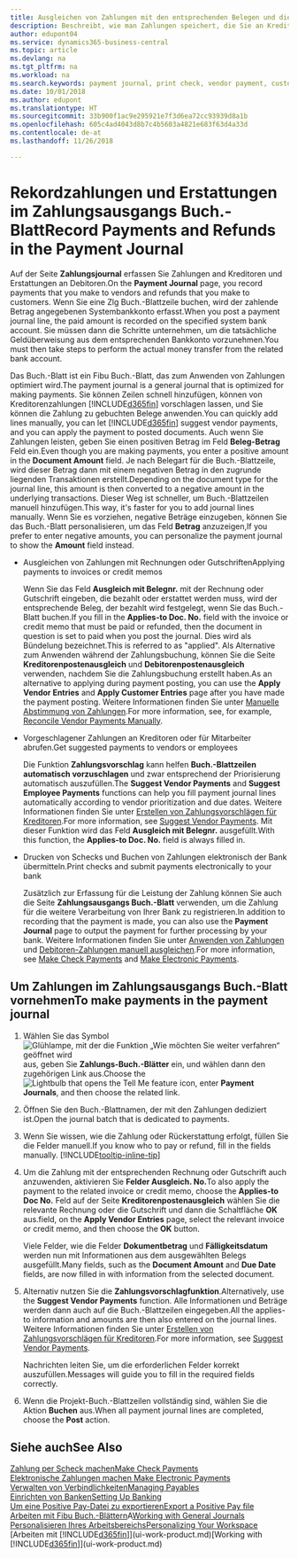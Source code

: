 ```yaml
---
title: Ausgleichen von Zahlungen mit den entsprechenden Belegen und diese buchen| Microsoft Docs
description: Beschreibt, wie man Zahlungen speichert, die Sie an Kreditoren und Erstattungen leisten, die Sie den Debitoren erstellen.
author: edupont04
ms.service: dynamics365-business-central
ms.topic: article
ms.devlang: na
ms.tgt_pltfrm: na
ms.workload: na
ms.search.keywords: payment journal, print check, vendor payment, customer refund, creditor, debt, balance due, AP
ms.date: 10/01/2018
ms.author: edupont
ms.translationtype: HT
ms.sourcegitcommit: 33b900f1ac9e295921e7f3d6ea72cc93939d8a1b
ms.openlocfilehash: 605c4ad4043d8b7c4b5603a4821e683f63d4a33d
ms.contentlocale: de-at
ms.lasthandoff: 11/26/2018

---
```

# <a name="record-payments-and-refunds-in-the-payment-journal"></a><span data-ttu-id="82c30-103">Rekordzahlungen und Erstattungen im Zahlungsausgangs Buch.-Blatt</span><span class="sxs-lookup"><span data-stu-id="82c30-103">Record Payments and Refunds in the Payment Journal</span></span>

<span data-ttu-id="82c30-104">Auf der Seite **Zahlungsjournal** erfassen Sie Zahlungen and Kreditoren und Erstattungen an Debitoren.</span><span class="sxs-lookup"><span data-stu-id="82c30-104">On the **Payment Journal** page, you record payments that you make to vendors and refunds that you make to customers.</span></span> <span data-ttu-id="82c30-105">Wenn Sie eine Zlg Buch.-Blattzeile buchen, wird der zahlende Betrag angegebenen Systembankkonto erfasst.</span><span class="sxs-lookup"><span data-stu-id="82c30-105">When you post a payment journal line, the paid amount is recorded on the specified system bank account.</span></span> <span data-ttu-id="82c30-106">Sie müssen dann die Schritte unternehmen, um die tatsächliche Geldüberweisung aus dem entsprechenden Bankkonto vorzunehmen.</span><span class="sxs-lookup"><span data-stu-id="82c30-106">You must then take steps to perform the actual money transfer from the related bank account.</span></span>  

<span data-ttu-id="82c30-107">Das Buch.-Blatt ist ein Fibu Buch.-Blatt, das zum Anwenden von Zahlungen optimiert wird.</span><span class="sxs-lookup"><span data-stu-id="82c30-107">The payment journal is a general journal that is optimized for making payments.</span></span> <span data-ttu-id="82c30-108">Sie können Zeilen schnell hinzufügen, können von Kreditorenzahlungen [!INCLUDE[d365fin](includes/d365fin_md.md)] vorschlagen lassen, und Sie können die Zahlung zu gebuchten Belege anwenden.</span><span class="sxs-lookup"><span data-stu-id="82c30-108">You can quickly add lines manually, you can let [!INCLUDE[d365fin](includes/d365fin_md.md)] suggest vendor payments, and you can apply the payment to posted documents.</span></span> <span data-ttu-id="82c30-109">Auch wenn Sie Zahlungen leisten, geben Sie einen positiven Betrag im Feld **Beleg-Betrag** Feld ein.</span><span class="sxs-lookup"><span data-stu-id="82c30-109">Even though you are making payments, you enter a positive amount in the **Document Amount** field.</span></span> <span data-ttu-id="82c30-110">Je nach Belegart für die Buch.-Blattzeile, wird dieser Betrag dann mit einem negativen Betrag in den zugrunde liegenden Transaktionen erstellt.</span><span class="sxs-lookup"><span data-stu-id="82c30-110">Depending on the document type for the journal line, this amount is then converted to a negative amount in the underlying transactions.</span></span> <span data-ttu-id="82c30-111">Dieser Weg ist schneller, um Buch.-Blattzeilen manuell hinzufügen.</span><span class="sxs-lookup"><span data-stu-id="82c30-111">This way, it's faster for you to add journal lines manually.</span></span> <span data-ttu-id="82c30-112">Wenn Sie es vorziehen, negative Beträge einzugeben, können Sie das Buch.-Blatt personalisieren, um das Feld **Betrag** anzuzeigen,</span><span class="sxs-lookup"><span data-stu-id="82c30-112">If you prefer to enter negative amounts, you can personalize the payment journal to show the **Amount** field instead.</span></span>  

- <span data-ttu-id="82c30-113">Ausgleichen von Zahlungen mit Rechnungen oder Gutschriften</span><span class="sxs-lookup"><span data-stu-id="82c30-113">Applying payments to invoices or credit memos</span></span>

    <span data-ttu-id="82c30-114">Wenn Sie das Feld **Ausgleich mit Belegnr.** mit der Rechnung oder Gutschrift eingeben, die bezahlt oder erstattet werden muss, wird der entsprechende Beleg, der bezahlt wird festgelegt, wenn Sie das Buch.-Blatt buchen.</span><span class="sxs-lookup"><span data-stu-id="82c30-114">If you fill in the **Applies-to Doc. No.** field with the invoice or credit memo that must be paid or refunded, then the document in question is set to paid when you post the journal.</span></span> <span data-ttu-id="82c30-115">Dies wird als Bündelung bezeichnet.</span><span class="sxs-lookup"><span data-stu-id="82c30-115">This is referred to as "applied".</span></span> <span data-ttu-id="82c30-116">Als Alternative zum Anwenden während der Zahlungsbuchung, können Sie die Seite **Kreditorenpostenausgleich** und **Debitorenpostenausgleich** verwenden, nachdem Sie die Zahlungsbuchung erstellt haben.</span><span class="sxs-lookup"><span data-stu-id="82c30-116">As an alternative to applying during payment posting, you can use the **Apply Vendor Entries** and **Apply Customer Entries** page after you have made the payment posting.</span></span> <span data-ttu-id="82c30-117">Weitere Informationen finden Sie unter [Manuelle Abstimmung von Zahlungen](payables-how-apply-purchase-transactions-manually.md).</span><span class="sxs-lookup"><span data-stu-id="82c30-117">For more information, see, for example, [Reconcile Vendor Payments Manually](payables-how-apply-purchase-transactions-manually.md).</span></span>  

- <span data-ttu-id="82c30-118">Vorgeschlagener Zahlungen an Kreditoren oder für Mitarbeiter abrufen.</span><span class="sxs-lookup"><span data-stu-id="82c30-118">Get suggested payments to vendors or employees</span></span> 

    <span data-ttu-id="82c30-119">Die Funktion **Zahlungsvorschlag** kann helfen **Buch.-Blattzeilen automatisch vorzuschlagen** und zwar entsprechend der Priorisierung automatisch auszufüllen.</span><span class="sxs-lookup"><span data-stu-id="82c30-119">The **Suggest Vendor Payments** and **Suggest Employee Payments** functions can help you fill payment journal lines automatically according to vendor prioritization and due dates.</span></span> <span data-ttu-id="82c30-120">Weitere Informationen finden Sie unter [Erstellen von Zahlungsvorschlägen für Kreditoren](payables-how-suggest-vendor-payments.md).</span><span class="sxs-lookup"><span data-stu-id="82c30-120">For more information, see [Suggest Vendor Payments](payables-how-suggest-vendor-payments.md).</span></span> <span data-ttu-id="82c30-121">Mit dieser Funktion wird das Feld **Ausgleich mit Belegnr.** ausgefüllt.</span><span class="sxs-lookup"><span data-stu-id="82c30-121">With this function, the **Applies-to Doc. No.** field is always filled in.</span></span>  

- <span data-ttu-id="82c30-122">Drucken von Schecks und Buchen von Zahlungen elektronisch der Bank übermitteln.</span><span class="sxs-lookup"><span data-stu-id="82c30-122">Print checks and submit payments electronically to your bank</span></span>

    <span data-ttu-id="82c30-123">Zusätzlich zur Erfassung für die Leistung der Zahlung können Sie auch die Seite **Zahlungsausgangs Buch.-Blatt** verwenden, um die Zahlung für die weitere Verarbeitung von Ihrer Bank zu registrieren.</span><span class="sxs-lookup"><span data-stu-id="82c30-123">In addition to recording that the payment is made, you can also use the **Payment Journal** page to output the payment for further processing by your bank.</span></span> <span data-ttu-id="82c30-124">Weitere Informationen finden Sie unter [Anwenden von Zahlungen](payables-how-work-checks.md) und [Debitoren-Zahlungen manuell ausgleichen](payables-how-export-payments-bank-file.md).</span><span class="sxs-lookup"><span data-stu-id="82c30-124">For more information, see [Make Check Payments](payables-how-work-checks.md) and [Make Electronic Payments](payables-how-export-payments-bank-file.md).</span></span>  

## <a name="to-make-payments-in-the-payment-journal"></a><span data-ttu-id="82c30-125">Um Zahlungen im Zahlungsausgangs Buch.-Blatt vornehmen</span><span class="sxs-lookup"><span data-stu-id="82c30-125">To make payments in the payment journal</span></span> 

1. <span data-ttu-id="82c30-126">Wählen Sie das Symbol ![Glühlampe, mit der die Funktion „Wie möchten Sie weiter verfahren“ geöffnet wird](media/ui-search/search_small.png "Wie möchten Sie weiter verfahren?") aus, geben Sie **Zahlungs-Buch.-Blätter** ein, und wählen dann den zugehörigen Link aus.</span><span class="sxs-lookup"><span data-stu-id="82c30-126">Choose the ![Lightbulb that opens the Tell Me feature](media/ui-search/search_small.png "Tell me what you want to do") icon, enter **Payment Journals**, and then choose the related link.</span></span>
2. <span data-ttu-id="82c30-127">Öffnen Sie den Buch.-Blattnamen, der mit den Zahlungen dediziert ist.</span><span class="sxs-lookup"><span data-stu-id="82c30-127">Open the journal batch that is dedicated to payments.</span></span>
3. <span data-ttu-id="82c30-128">Wenn Sie wissen, wie die Zahlung oder Rückerstattung erfolgt, füllen Sie die Felder manuell.</span><span class="sxs-lookup"><span data-stu-id="82c30-128">If you know who to pay or refund, fill in the fields manually.</span></span> [!INCLUDE[tooltip-inline-tip](includes/tooltip-inline-tip_md.md)]
4. <span data-ttu-id="82c30-129">Um die Zahlung mit der entsprechenden Rechnung oder Gutschrift auch anzuwenden, aktivieren Sie **Felder Ausgleich. No.**</span><span class="sxs-lookup"><span data-stu-id="82c30-129">To also apply the payment to the related invoice or credit memo, choose the **Applies-to Doc No.**</span></span> <span data-ttu-id="82c30-130">Feld auf der Seite **Kreditorenpostenausgleich** wählen Sie die relevante Rechnung oder die Gutschrift und dann die Schaltfläche **OK** aus.</span><span class="sxs-lookup"><span data-stu-id="82c30-130">field, on the **Apply Vendor Entries** page, select the relevant invoice or credit memo, and then choose the **OK** button.</span></span>

    <span data-ttu-id="82c30-131">Viele Felder, wie die Felder **Dokumentbetrag** und **Fälligkeitsdatum** werden nun mit Informationen aus dem ausgewählten Belegs ausgefüllt.</span><span class="sxs-lookup"><span data-stu-id="82c30-131">Many fields, such as the **Document Amount** and **Due Date** fields, are now filled in with information from the selected document.</span></span>
5. <span data-ttu-id="82c30-132">Alternativ nutzen Sie die **Zahlungsvorschlagfunktion**.</span><span class="sxs-lookup"><span data-stu-id="82c30-132">Alternatively, use the **Suggest Vendor Payments** function.</span></span> <span data-ttu-id="82c30-133">Alle Informationen und Beträge werden dann auch auf die Buch.-Blattzeilen eingegeben.</span><span class="sxs-lookup"><span data-stu-id="82c30-133">All the applies-to information and amounts are then also entered on the journal lines.</span></span> <span data-ttu-id="82c30-134">Weitere Informationen finden Sie unter [Erstellen von Zahlungsvorschlägen für Kreditoren](payables-how-suggest-vendor-payments.md).</span><span class="sxs-lookup"><span data-stu-id="82c30-134">For more information, see [Suggest Vendor Payments](payables-how-suggest-vendor-payments.md).</span></span>

    <span data-ttu-id="82c30-135">Nachrichten leiten Sie, um die erforderlichen Felder korrekt auszufüllen.</span><span class="sxs-lookup"><span data-stu-id="82c30-135">Messages will guide you to fill in the required fields correctly.</span></span>
6.  <span data-ttu-id="82c30-136">Wenn die Projekt-Buch.-Blattzeilen vollständig sind, wählen Sie die Aktion **Buchen** aus.</span><span class="sxs-lookup"><span data-stu-id="82c30-136">When all payment journal lines are completed, choose the **Post** action.</span></span>

## <a name="see-also"></a><span data-ttu-id="82c30-137">Siehe auch</span><span class="sxs-lookup"><span data-stu-id="82c30-137">See Also</span></span>
[<span data-ttu-id="82c30-138">Zahlung per Scheck machen</span><span class="sxs-lookup"><span data-stu-id="82c30-138">Make Check Payments</span></span>](payables-how-work-checks.md)  
[<span data-ttu-id="82c30-139">Elektronische Zahlungen machen </span><span class="sxs-lookup"><span data-stu-id="82c30-139">Make Electronic Payments</span></span>](payables-how-export-payments-bank-file.md)  
[<span data-ttu-id="82c30-140">Verwalten von Verbindlichkeiten</span><span class="sxs-lookup"><span data-stu-id="82c30-140">Managing Payables</span></span>](payables-manage-payables.md)  
[<span data-ttu-id="82c30-141">Einrichten von Banken</span><span class="sxs-lookup"><span data-stu-id="82c30-141">Setting Up Banking</span></span>](bank-setup-banking.md)  
[<span data-ttu-id="82c30-142">Um eine Positive Pay-Datei zu exportieren</span><span class="sxs-lookup"><span data-stu-id="82c30-142">Export a Positive Pay file</span></span>](finance-how-positive-pay.md)  
<span data-ttu-id="82c30-143">[Arbeiten mit Fibu Buch.-Blättern](ui-work-general-journals.md)A</span><span class="sxs-lookup"><span data-stu-id="82c30-143">[Working with General Journals](ui-work-general-journals.md)</span></span>  
[<span data-ttu-id="82c30-144">Personalisieren Ihres Arbeitsbereichs</span><span class="sxs-lookup"><span data-stu-id="82c30-144">Personalizing Your Workspace</span></span>](ui-personalization-user.md)  
<span data-ttu-id="82c30-145">[Arbeiten mit [!INCLUDE[d365fin](includes/d365fin_md.md)]](ui-work-product.md)</span><span class="sxs-lookup"><span data-stu-id="82c30-145">[Working with [!INCLUDE[d365fin](includes/d365fin_md.md)]](ui-work-product.md)</span></span>  

